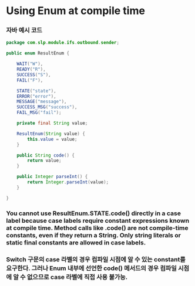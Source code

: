 # Using Enum at compile time

### 자바 예시 코드
```Java
package com.slp.module.ifs.outbound.sender;

public enum ResultEnum {

    WAIT("W"),
    READY("R"),
    SUCCESS("S"),
    FAIL("F"),

    STATE("state"),
    ERROR("error"),
    MESSAGE("message"),
    SUCCESS_MSG("success"),
    FAIL_MSG("fail");

    private final String value;

    ResultEnum(String value) {
        this.value = value;
    }

    public String code() {
        return value;
    }

    public Integer parseInt() {
        return Integer.parseInt(value);
    }

}

```


### You cannot use ResultEnum.STATE.code() directly in a case label because case labels require constant expressions known at compile time. Method calls like .code() are not compile-time constants, even if they return a String. Only string literals or static final constants are allowed in case labels.

### Switch 구문의 case 라벨의 경우 컴파일 시점에 알 수 있는 constant를 요구한다. 그러나 Enum 내부에 선언한 code() 메서드의 경우 컴파일 시점에 알 수 없으므로 case 라벨에 직접 사용 불가능.

